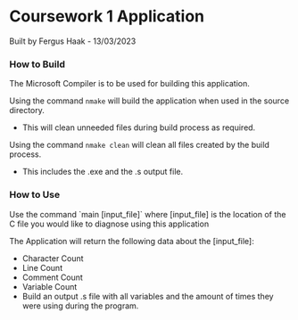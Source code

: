 <h1>Coursework 1 Application</h1>
Built by Fergus Haak - 13/03/2023

<h3>How to Build</h3>
The Microsoft Compiler is to be used for building this application.

Using the command `nmake` will build the application when used in the source directory.
- This will clean unneeded files during build process as required.


Using the command `nmake clean` will clean all files created by the build process.
- This includes the .exe and the .s output file.

<h3>How to Use</h3>
Use the command `main [input_file]` where [input_file] is the location of the C file you would 
like to diagnose using this application

The Application will return the following data about the [input_file]:
- Character Count
- Line Count
- Comment Count
- Variable Count
- Build an output .s file with all variables and the amount of times they were using during the program.
